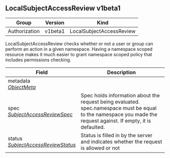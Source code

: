 ## LocalSubjectAccessReview v1beta1

Group        | Version     | Kind
------------ | ---------- | -----------
Authorization | v1beta1 | LocalSubjectAccessReview



LocalSubjectAccessReview checks whether or not a user or group can perform an action in a given namespace. Having a namespace scoped resource makes it much easier to grant namespace scoped policy that includes permissions checking.



Field        | Description
------------ | -----------
metadata <br /> *[ObjectMeta](#objectmeta-v1)*  | 
spec <br /> *[SubjectAccessReviewSpec](#subjectaccessreviewspec-v1beta1)*  | Spec holds information about the request being evaluated.  spec.namespace must be equal to the namespace you made the request against.  If empty, it is defaulted.
status <br /> *[SubjectAccessReviewStatus](#subjectaccessreviewstatus-v1beta1)*  | Status is filled in by the server and indicates whether the request is allowed or not

